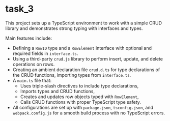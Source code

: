 # task_3

This project sets up a TypeScript environment to work with a simple CRUD library and demonstrates strong typing with interfaces and types.

Main features include:

- Defining a `RowID` type and a `RowElement` interface with optional and required fields in `interface.ts`.
- Using a third-party `crud.js` library to perform insert, update, and delete operations on rows.
- Creating an ambient declaration file `crud.d.ts` for type declarations of the CRUD functions, importing types from `interface.ts`.
- A `main.ts` file that:
  - Uses triple-slash directives to include type declarations,
  - Imports types and CRUD functions,
  - Creates and updates row objects typed with `RowElement`,
  - Calls CRUD functions with proper TypeScript type safety.
- All configurations are set up with `package.json`, `tsconfig.json`, and `webpack.config.js` for a smooth build process with no TypeScript errors.
